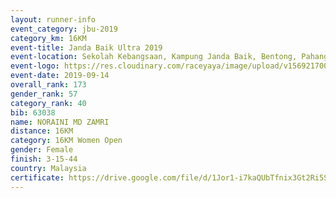 ```yaml
---
layout: runner-info 
event_category: jbu-2019 
category_km: 16KM 
event-title: Janda Baik Ultra 2019
event-location: Sekolah Kebangsaan, Kampung Janda Baik, Bentong, Pahang, Malaysia 
event-logo: https://res.cloudinary.com/raceyaya/image/upload/v1569217009/logo/janda-baik_vch1pc.jpg 
event-date: 2019-09-14 
overall_rank: 173
gender_rank: 57
category_rank: 40
bib: 63038
name: NORAINI MD ZAMRI
distance: 16KM
category: 16KM Women Open
gender: Female
finish: 3-15-44
country: Malaysia
certificate: https://drive.google.com/file/d/1Jor1-i7kaQUbTfnix3Gt2Ri5SyFCRUMy/view?usp=sharing
---
```


